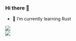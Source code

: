 ### Hi there 👋

<!--
**RampedIndent/RampedIndent** is a ✨ _special_ ✨ repository because its `README.md` (this file) appears on your GitHub profile.

Here are some ideas to get you started:

- 🔭 I’m currently working on ...
- 🌱 I’m currently learning ...
- 👯 I’m looking to collaborate on ...
- 🤔 I’m looking for help with ...
- 💬 Ask me about ...
- 📫 How to reach me: ...
- 😄 Pronouns: ...
- ⚡ Fun fact: ...
-->
- 🌱 I’m currently learning Rust

<!-- <a href="https://github.com/anuraghazra/github-readme-stats">
  <img align="center" src="https://github-readme-stats.vercel.app/api/top-langs/?username=RampedIndent&theme=outrun&exclude_repo=dotfiles" />
</a> -->
<a href="https://github.com/anuraghazra/rampedindent">
  <img align="center" src="https://github-readme-stats.vercel.app/api/wakatime?username=RampedIndent&theme=outrun" />
</a> <br>
<a href="https://github.com/rampedindent">
  <img align="center" src="https://github-readme-stats.vercel.app/api?username=RampedIndent&theme=outrun&show_icons=true" />
</a>
